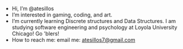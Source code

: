 - Hi, I’m @atesillos
- I’m interested in gaming, coding, and art.
- I’m currently learning Discrete structures and Data Structures. I am studying software
  engineering and psychology at Loyola University Chicago! Go 'blers!
- How to reach me:
email me: 
atesillos7@gmail.com

<!---
atesillos/atesillos is a ✨ special ✨ repository because its `README.md` (this file) appears on your GitHub profile.
You can click the Preview link to take a look at your changes.
--->
